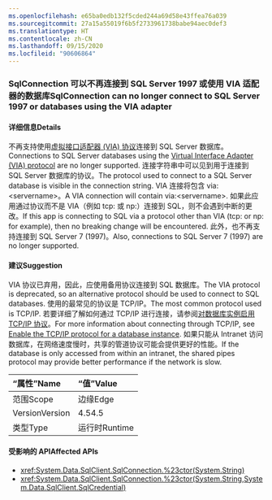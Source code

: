 ```yaml
---
ms.openlocfilehash: e65ba0edb132f5cded244a69d58e43ffea76a039
ms.sourcegitcommit: 27a15a55019f6b5f2733961738babe94aec0def3
ms.translationtype: HT
ms.contentlocale: zh-CN
ms.lasthandoff: 09/15/2020
ms.locfileid: "90606864"
---
```

### <a name="sqlconnection-can-no-longer-connect-to-sql-server-1997-or-databases-using-the-via-adapter"></a><span data-ttu-id="f9169-101">SqlConnection 可以不再连接到 SQL Server 1997 或使用 VIA 适配器的数据库</span><span class="sxs-lookup"><span data-stu-id="f9169-101">SqlConnection can no longer connect to SQL Server 1997 or databases using the VIA adapter</span></span>

#### <a name="details"></a><span data-ttu-id="f9169-102">详细信息</span><span class="sxs-lookup"><span data-stu-id="f9169-102">Details</span></span>

<span data-ttu-id="f9169-103">不再支持使用[虚拟接口适配器 (VIA) 协议](/previous-versions/sql/sql-server-2008-r2/ms191229(v=sql.105))连接到 SQL Server 数据库。</span><span class="sxs-lookup"><span data-stu-id="f9169-103">Connections to SQL Server databases using the [Virtual Interface Adapter (VIA) protocol](/previous-versions/sql/sql-server-2008-r2/ms191229(v=sql.105)) are no longer supported.</span></span> <span data-ttu-id="f9169-104">连接字符串中可以见到用于连接到 SQL Server 数据库的协议。</span><span class="sxs-lookup"><span data-stu-id="f9169-104">The protocol used to connect to a SQL Server database is visible in the connection string.</span></span> <span data-ttu-id="f9169-105">VIA 连接将包含 via:&lt;servername&gt;。</span><span class="sxs-lookup"><span data-stu-id="f9169-105">A VIA connection will contain via:&lt;servername&gt;.</span></span> <span data-ttu-id="f9169-106">如果此应用通过协议而不是 VIA（例如 tcp: 或 np:）连接到 SQL，则不会遇到中断的更改。</span><span class="sxs-lookup"><span data-stu-id="f9169-106">If this app is connecting to SQL via a protocol other than VIA (tcp: or np: for example), then no breaking change will be encountered.</span></span> <span data-ttu-id="f9169-107">此外，也不再支持连接到 SQL Server 7 (1997)。</span><span class="sxs-lookup"><span data-stu-id="f9169-107">Also, connections to SQL Server 7 (1997) are no longer supported.</span></span>

#### <a name="suggestion"></a><span data-ttu-id="f9169-108">建议</span><span class="sxs-lookup"><span data-stu-id="f9169-108">Suggestion</span></span>

<span data-ttu-id="f9169-109">VIA 协议已弃用，因此，应使用备用协议连接到 SQL 数据库。</span><span class="sxs-lookup"><span data-stu-id="f9169-109">The VIA protocol is deprecated, so an alternative protocol should be used to connect to SQL databases.</span></span> <span data-ttu-id="f9169-110">使用的最常见的协议是 TCP/IP。</span><span class="sxs-lookup"><span data-stu-id="f9169-110">The most common protocol used is TCP/IP.</span></span> <span data-ttu-id="f9169-111">若要详细了解如何通过 TCP/IP 进行连接，请参阅[对数据库实例启用 TCP/IP 协议](/previous-versions/visualstudio/visual-studio-2008/bb909712(v=vs.90))。</span><span class="sxs-lookup"><span data-stu-id="f9169-111">For more information about connecting through TCP/IP, see [Enable the TCP/IP protocol for a database instance](/previous-versions/visualstudio/visual-studio-2008/bb909712(v=vs.90)).</span></span> <span data-ttu-id="f9169-112">如果只能从 Intranet 访问数据库，在网络速度慢时，共享的管道协议可能会提供更好的性能。</span><span class="sxs-lookup"><span data-stu-id="f9169-112">If the database is only accessed from within an intranet, the shared pipes protocol may provide better performance if the network is slow.</span></span>

| <span data-ttu-id="f9169-113">“属性”</span><span class="sxs-lookup"><span data-stu-id="f9169-113">Name</span></span>    | <span data-ttu-id="f9169-114">“值”</span><span class="sxs-lookup"><span data-stu-id="f9169-114">Value</span></span>       |
|:--------|:------------|
| <span data-ttu-id="f9169-115">范围</span><span class="sxs-lookup"><span data-stu-id="f9169-115">Scope</span></span>   |<span data-ttu-id="f9169-116">边缘</span><span class="sxs-lookup"><span data-stu-id="f9169-116">Edge</span></span>|
|<span data-ttu-id="f9169-117">Version</span><span class="sxs-lookup"><span data-stu-id="f9169-117">Version</span></span>|<span data-ttu-id="f9169-118">4.5</span><span class="sxs-lookup"><span data-stu-id="f9169-118">4.5</span></span>|
|<span data-ttu-id="f9169-119">类型</span><span class="sxs-lookup"><span data-stu-id="f9169-119">Type</span></span>|<span data-ttu-id="f9169-120">运行时</span><span class="sxs-lookup"><span data-stu-id="f9169-120">Runtime</span></span>|

#### <a name="affected-apis"></a><span data-ttu-id="f9169-121">受影响的 API</span><span class="sxs-lookup"><span data-stu-id="f9169-121">Affected APIs</span></span>

- <xref:System.Data.SqlClient.SqlConnection.%23ctor(System.String)>
- <xref:System.Data.SqlClient.SqlConnection.%23ctor(System.String,System.Data.SqlClient.SqlCredential)>

<!--

#### Affected APIs

- `M:System.Data.SqlClient.SqlConnection.#ctor(System.String)`
- `M:System.Data.SqlClient.SqlConnection.#ctor(System.String,System.Data.SqlClient.SqlCredential)`

-->

